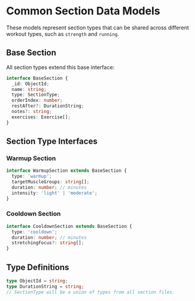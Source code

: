 # Common Section Data Models

These models represent section types that can be shared across different workout types, such as `strength` and `running`.

## Base Section

All section types extend this base interface:

```typescript
interface BaseSection {
  _id: ObjectId;
  name: string;
  type: SectionType;
  orderIndex: number;
  restAfter?: DurationString;
  notes?: string;
  exercises: Exercise[];
}
```

## Section Type Interfaces

### Warmup Section

```typescript
interface WarmupSection extends BaseSection {
  type: 'warmup';
  targetMuscleGroups: string[];
  duration: number; // minutes
  intensity: 'light' | 'moderate';
}
```

### Cooldown Section

```typescript
interface CooldownSection extends BaseSection {
  type: 'cooldown';
  duration: number; // minutes
  stretchingFocus?: string[];
}
```

## Type Definitions

```typescript
type ObjectId = string;
type DurationString = string;
// SectionType will be a union of types from all section files.
```
